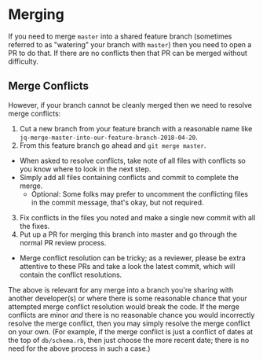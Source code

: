 # Merging

If you need to merge `master` into a shared feature branch (sometimes referred
to as "watering" your branch with `master`) then you need to open a PR to do
that. If there are no conflicts then that PR can be merged without difficulty.

## Merge Conflicts

However, if your branch cannot be cleanly merged then we need to resolve merge
conflicts:

1. Cut a new branch from your feature branch with a reasonable name like
   `jq-merge-master-into-our-feature-branch-2018-04-20`.
2. From this feature branch go ahead and `git merge master`.
  - When asked to resolve conflicts, take note of all files with conflicts so
    you know where to look in the next step.
  - Simply add all files containing conflicts and commit to complete the merge.
    - Optional: Some folks may prefer to uncomment the conflicting files in the
      commit message, that's okay, but not required.
3. Fix conflicts in the files you noted and make a single new commit with all
   the fixes.
4. Put up a PR for merging this branch into master and go through the normal PR
   review process.
  - Merge conflict resolution can be tricky; as a reviewer, please be extra
    attentive to these PRs and take a look the latest commit, which will
    contain the conflict resolutions.

The above is relevant for any merge into a branch you're sharing with another developer(s) or where there is some reasonable chance that your attempted merge conflict resolution would break the code. If the merge conflicts are minor *and* there is no reasonable chance you would incorrectly resolve the merge conflict, then you may simply resolve the merge conflict on your own. (For example, if the merge conflict is just a conflict of dates at the top of `db/schema.rb`, then just choose the more recent date; there is no need for the above process in such a case.)
